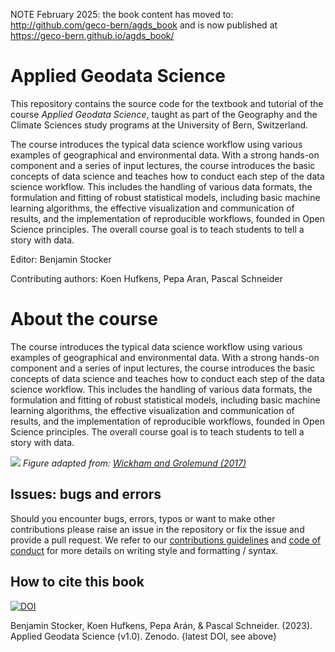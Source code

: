 NOTE February 2025: the book content has moved to: http://github.com/geco-bern/agds_book and is now published at https://geco-bern.github.io/agds_book/

# Applied Geodata Science

This repository contains the source code for the textbook and tutorial of the course *Applied Geodata Science*, taught as part of the Geography and the Climate Sciences study programs at the University of Bern, Switzerland.

The course introduces the typical data science workflow using various examples of geographical and environmental data. With a strong hands-on component and a series of input lectures, the course introduces the basic concepts of data science and teaches how to conduct each step of the data science workflow. This includes the handling of various data formats, the formulation and fitting of robust statistical models, including basic machine learning algorithms, the effective visualization and communication of results, and the implementation of reproducible workflows, founded in Open Science principles. The overall course goal is to teach students to tell a story with data.

Editor: Benjamin Stocker

Contributing authors: Koen Hufkens, Pepa Aran, Pascal Schneider

# About the course

The course introduces the typical data science workflow using various examples of geographical and environmental data. With a strong hands-on component and a series of input lectures, the course introduces the basic concepts of data science and teaches how to conduct each step of the data science workflow. This includes the handling of various data formats, the formulation and fitting of robust statistical models, including basic machine learning algorithms, the effective visualization and communication of results, and the implementation of reproducible workflows, founded in Open Science principles. The overall course goal is to teach students to tell a story with data.

![](./figures/data_science_workflow_keywords.png)
*Figure adapted from: [Wickham and Grolemund (2017)](https://r4ds.had.co.nz/index.html)*

## Issues: bugs and errors

Should you encounter bugs, errors, typos or want to make other contributions please raise an issue in the repository or fix the issue and provide a pull request. We refer to our [contributions guidelines](CONTRIBUTING.md) and [code of conduct](CONDUCT.md) for more details on writing style and formatting / syntax.

## How to cite this book

[![DOI](https://zenodo.org/badge/569245031.svg)](https://zenodo.org/badge/latestdoi/569245031)

Benjamin Stocker, Koen Hufkens, Pepa Arán, & Pascal Schneider. (2023). Applied Geodata Science (v1.0). Zenodo. {latest DOI, see above}
